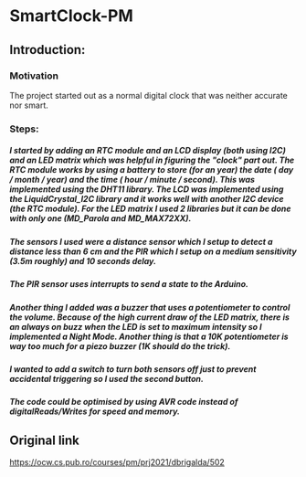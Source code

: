 # SmartClock-PM

## Introduction:
### Motivation
  The project started out as a normal digital clock that was neither accurate nor smart. 
  
### Steps:
  ##### I started by adding an RTC module and an LCD display (both using I2C) and an LED matrix which was helpful in figuring the "clock" part out. The RTC module works by using a battery to store (for an year) the date ( day / month / year) and the time ( hour / minute / second). This was implemented using the DHT11 library. The LCD was implemented using the LiquidCrystal_I2C library and it works well with another I2C device (the RTC module). For the LED matrix I used 2 libraries but it can be done with only one (MD_Parola and MD_MAX72XX). 
  ##### The sensors I used were a distance sensor which I setup to detect a distance less than 6 cm and the PIR which I setup on a medium sensitivity (3.5m roughly) and 10 seconds delay.
  ##### The PIR sensor uses interrupts to send a state to the Arduino.
  ##### Another thing I added was a buzzer that uses a potentiometer to control the volume. Because of the high current draw of the LED matrix, there is an always on buzz when the LED is set to maximum intensity so I implemented a Night Mode. Another thing is that a 10K potentiometer is way too much for a piezo buzzer (1K should do the trick).
  ##### I wanted to add a switch to turn both sensors off just to prevent accidental triggering so I used the second button. 
  ##### The code could be optimised by using AVR code instead of digitalReads/Writes for speed and memory. 
  
  ## Original link
  https://ocw.cs.pub.ro/courses/pm/prj2021/dbrigalda/502
